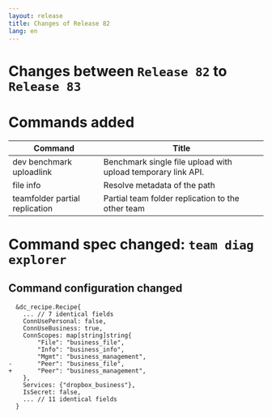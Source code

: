 ```yaml
---
layout: release
title: Changes of Release 82
lang: en
---
```


# Changes between `Release 82` to `Release 83`

# Commands added


| Command                        | Title                                                        |
|--------------------------------|--------------------------------------------------------------|
| dev benchmark uploadlink       | Benchmark single file upload with upload temporary link API. |
| file info                      | Resolve metadata of the path                                 |
| teamfolder partial replication | Partial team folder replication to the other team            |



# Command spec changed: `team diag explorer`



## Command configuration changed


```
  &dc_recipe.Recipe{
  	... // 7 identical fields
  	ConnUsePersonal: false,
  	ConnUseBusiness: true,
  	ConnScopes: map[string]string{
  		"File": "business_file",
  		"Info": "business_info",
  		"Mgmt": "business_management",
- 		"Peer": "business_file",
+ 		"Peer": "business_management",
  	},
  	Services: {"dropbox_business"},
  	IsSecret: false,
  	... // 11 identical fields
  }
```
